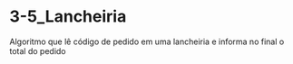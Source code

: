 # 3-5_Lancheiria
Algoritmo que lê código de pedido em uma lancheiria e informa no final o total do pedido
